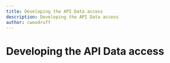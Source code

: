 ```yaml
---
title: Developing the API Data access
description: Developing the API Data access
author: cwoodruff
---
```

# Developing the API Data access